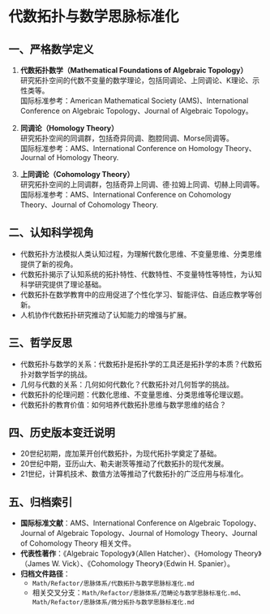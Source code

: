 # 代数拓扑与数学思脉标准化

## 一、严格数学定义

1. **代数拓扑数学（Mathematical Foundations of Algebraic Topology）**  
   研究拓扑空间的代数不变量的数学理论，包括同调论、上同调论、K理论、示性类等。  
   国际标准参考：American Mathematical Society (AMS)、International Conference on Algebraic Topology、Journal of Algebraic Topology。

2. **同调论（Homology Theory）**  
   研究拓扑空间的同调群，包括奇异同调、胞腔同调、Morse同调等。  
   国际标准参考：AMS、International Conference on Homology Theory、Journal of Homology Theory.

3. **上同调论（Cohomology Theory）**  
   研究拓扑空间的上同调群，包括奇异上同调、德·拉姆上同调、切赫上同调等。  
   国际标准参考：AMS、International Conference on Cohomology Theory、Journal of Cohomology Theory.

## 二、认知科学视角

- 代数拓扑方法模拟人类认知过程，为理解代数化思维、不变量思维、分类思维提供了新的视角。
- 代数拓扑揭示了认知系统的拓扑特性、代数特性、不变量特性等特性，为认知科学研究提供了理论基础。
- 代数拓扑在数学教育中的应用促进了个性化学习、智能评估、自适应教学等创新。
- 人机协作代数拓扑研究推动了认知能力的增强与扩展。

## 三、哲学反思

- 代数拓扑与数学的关系：代数拓扑是拓扑学的工具还是拓扑学的本质？代数拓扑对数学哲学的挑战。
- 几何与代数的关系：几何如何代数化？代数拓扑对几何哲学的挑战。
- 代数拓扑的伦理问题：代数化思维、不变量思维、分类思维等伦理议题。
- 代数拓扑的教育价值：如何培养代数拓扑思维与数学思维的结合？

## 四、历史版本变迁说明

- 20世纪初期，庞加莱开创代数拓扑，为现代拓扑学奠定了基础。
- 20世纪中期，亚历山大、勒夫谢茨等推动了代数拓扑的现代发展。
- 21世纪，计算机技术、数值方法等推动了代数拓扑的广泛应用与标准化。

## 五、归档索引

- **国际标准文献**：AMS、International Conference on Algebraic Topology、Journal of Algebraic Topology、Journal of Homology Theory、Journal of Cohomology Theory 相关文件。
- **代表性著作**：《Algebraic Topology》（Allen Hatcher）、《Homology Theory》（James W. Vick）、《Cohomology Theory》（Edwin H. Spanier）。
- **归档文件路径**：  
  - `Math/Refactor/思脉体系/代数拓扑与数学思脉标准化.md`  
  - 相关交叉分支：`Math/Refactor/思脉体系/范畴论与数学思脉标准化.md`、`Math/Refactor/思脉体系/微分拓扑与数学思脉标准化.md`
